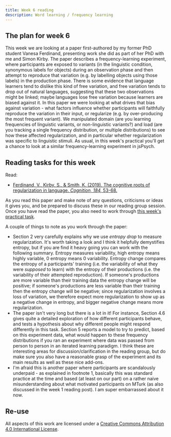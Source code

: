 ```yaml
---
title: Week 6 reading
description: Word learning / frequency learning
---
```


## The plan for week 6

This week we are looking at a paper first-authored by my former PhD student Vanesa Ferdinand, presenting work she did as part of her PhD with me and Simon Kirby. The paper describes a frequency-learning experiment, where participants are exposed to variants (in the linguistic condition, synonymous labels for objects) during an observation phase and then attempt to reproduce that variation (e.g. by labelling objects using those labels) in the production phase. There is some evidence that language learners tend to dislike this kind of free variation, and free variation tends to drop out of natural languages,  suggesting that these two observations might be linked; maybe languages lose free variation because learners are biased against it. In this paper we were looking at what drives that bias against variation - what factors influence whether participants will faithfully reproduce the variation in their input, or regularize (e.g. by over-producing the most frequent variant). We manipulated domain (are you learning frequencies of linguistic variants, or non-linguistic variants?) and load (are you tracking a single frequency distribution, or multiple distributions) to see how these affected regularization, and in particular whether regularization was specific to linguistic stimuli. As usual, in this week's practical you'll get a chance to look at a similar frequency-learning experiment in jsPsych.


## Reading tasks for this week

Read:
- [Ferdinand, V., Kirby, S., & Smith, K. (2019). The cognitive roots of regularization in language.
*Cognition, 184,* 53-68.](https://doi.org/10.1016/j.cognition.2018.12.002)


As you read this paper and make note of any questions, criticisms or ideas it gives you, and be prepared to discuss these in our reading group session. Once you have read the paper, you also need to work through [this week's practical task](oels_practical_wk4.md).

A couple of things to note as you work through the paper:
- Section 2 very carefully explains why we use *entropy drop* to measure regularization. It's worth taking a look and I think it helpfully demystifies entropy, but if you are find it heavy going you can work with the following summary. Entropy measures variability, high entropy means highly variable, 0 entropy means 0 variability. Entropy change compares the entropy of a participants' training (i.e. the variability of what they were *supposed* to learn) with the entropy of their productions (i.e. the variability of their attempted reproduction). If someone's productions are more variable than their training data the entropy change will be positive; if someone's productions are less variable than their training then the entropy change will be negative; since regularization involves a loss of variation, we therefore expect more regularization to show up as a negative change in entropy, and bigger negative change means more regularization.
- The paper isn't very long but there is a lot in it! For instance, Section 4.6 gives quite a detailed exploration of how different participants behave, and tests a hypothesis about why different people might respond differently in this task. Section 5 reports a model to try to predict, based on this experiment data, what would happen to these frequency distributions if you ran an experiment where data was passed from person to person in an iterated learning paradigm. I think these are interesting areas for discussion/clarification in the reading group, but do make sure you also have a reasonable grasp of the experiment and its main results as well as these nice add-ons.
- I'm afraid this is another paper where participants are scandalously underpaid - as explained in footnote 1, basically this was standard practice at the time and based (at least on our part) on a rather naive misunderstanding about what motivated participants on MTurk (as also discussed in the week 1 reading post). I am super embarrassed about it now.


## Re-use

All aspects of this work are licensed under a [Creative Commons Attribution 4.0 International License](http://creativecommons.org/licenses/by/4.0/).
